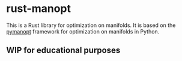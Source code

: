# rust-manopt

This is a Rust library for optimization on manifolds. It is based on the [pymanopt](https://pymanopt.org/) framework for optimization on manifolds in Python.

## WIP for educational purposes
